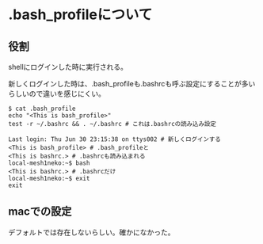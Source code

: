 # .bash_profileについて
## 役割
shellにログインした時に実行される。

新しくログインした時は、.bash_profileも.bashrcも呼ぶ設定にすることが多いらしいので違いを感じにくい。

```
$ cat .bash_profile
echo "<This is bash_profile>"
test -r ~/.bashrc && . ~/.bashrc # これは.bashrcの読み込み設定

Last login: Thu Jun 30 23:15:38 on ttys002 # 新しくログインする
<This is bash_profile> # .bash_profileと
<This is bashrc.> # .bashrcも読み込まれる
local-mesh1neko:~$ bash
<This is bashrc.> # .bashrcだけ
local-mesh1neko:~$ exit
exit
```

## macでの設定
デフォルトでは存在しないらしい。確かになかった。
